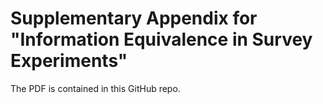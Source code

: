 # Supplementary Appendix for "Information Equivalence in Survey Experiments"

The PDF is contained in this GitHub repo. 
 
